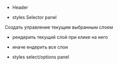 + Header
- styles Selector panel

Создать управление текущим выбранным слоем
- рендерить текущий слой при клике на него
- иначе ендерить все слои

- styles select/options panel
